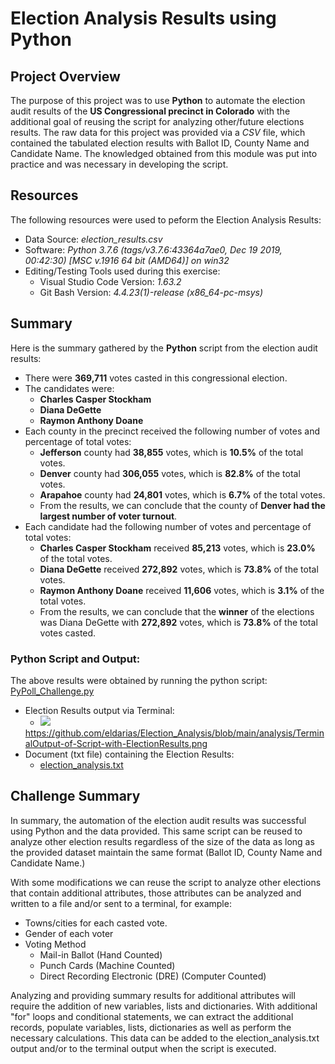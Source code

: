 # Election Analysis Results using Python

## Project Overview
The purpose of this project was to use **Python** to automate the election audit results of the **US Congressional precinct in Colorado** with the additional goal of reusing the script for analyzing other/future elections results.  The raw data for this project was provided via a _CSV_ file, which contained the tabulated election results with Ballot ID, County Name and Candidate Name.  The knowledged obtained from this module was put into practice and was necessary in developing the script.

## Resources
The following resources were used to peform the Election Analysis Results:
- Data Source: _election_results.csv_
- Software: _Python 3.7.6 (tags/v3.7.6:43364a7ae0, Dec 19 2019, 00:42:30) [MSC v.1916 64 bit (AMD64)] on win32_
- Editing/Testing Tools used during this exercise:
  - Visual Studio Code Version: _1.63.2_
  - Git Bash Version: _4.4.23(1)-release (x86_64-pc-msys)_

## Summary
Here is the summary gathered by the **Python** script from the election audit results:
- There were **369,711** votes casted in this congressional election.
- The candidates were:
  - **Charles Casper Stockham**
  - **Diana DeGette**
  - **Raymon Anthony Doane**
- Each county in the precinct received the following number of votes and percentage of total votes:
  - **Jefferson** county had **38,855** votes, which is **10.5%** of the total votes.
  - **Denver** county had **306,055** votes, which is **82.8%** of the total votes.
  - **Arapahoe** county had **24,801** votes, which is **6.7%** of the total votes.
  - From the results, we can conclude that the county of **Denver had the largest number of voter turnout**.
- Each candidate had the following number of votes and percentage of total votes:
  - **Charles Casper Stockham** received **85,213** votes, which is **23.0%** of the total votes.
  - **Diana DeGette** received **272,892** votes, which is **73.8%** of the total votes.
  - **Raymon Anthony Doane** received **11,606** votes, which is **3.1%** of the total votes.
  - From the results, we can conclude that the **winner** of the elections was Diana DeGette with **272,892** votes, which is **73.8%** of the total votes casted.

### Python Script and Output:
The above results were obtained by running the python script: [PyPoll_Challenge.py](https://github.com/eldarias/Election_Analysis/blob/main/PyPoll_Challenge.py)
- Election Results output via Terminal:
  - <image src="./analysis/TerminalOutput-of-Script-with-ElectionResults.pn">
  https://github.com/eldarias/Election_Analysis/blob/main/analysis/TerminalOutput-of-Script-with-ElectionResults.png 
- Document (txt file) containing the Election Results:
  - [election_analysis.txt](https://github.com/eldarias/Election_Analysis/blob/main/analysis/election_analysis.txt)


## Challenge Summary
In summary, the automation of the election audit results was successful using Python and the data provided.  This same script can be reused to analyze other election results regardless of the size of the data as long as the provided dataset maintain the same format (Ballot ID, County Name and Candidate Name.)

With some modifications we can reuse the script to analyze other elections that contain additional attributes, those attributes can be analyzed and written to a file and/or sent to a terminal, for example:
- Towns/cities for each casted vote.
- Gender of each voter
- Voting Method
  - Mail-in Ballot (Hand Counted)
  - Punch Cards (Machine Counted)
  - Direct Recording Electronic (DRE) (Computer Counted)

Analyzing and providing summary results for additional attributes will require the addition of new variables, lists and dictionaries.  With additional "for" loops and conditional statements, we can extract the additional records, populate variables, lists, dictionaries as well as perform the necessary calculations.  This data can be added to the election_analysis.txt output and/or to the terminal output when the script is executed.
